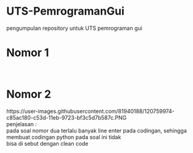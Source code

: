 # UTS-PemrogramanGui
pengumpulan repository untuk UTS pemrograman gui

<h1>Nomor 1</h1>
<br>
<h1>Nomor 2</h1>
https://user-images.githubusercontent.com/81940188/120759974-c85ac180-c53d-11eb-9723-bf3c5d7b587c.PNG
<br> 
penjelasan : 
<br>
pada soal nomor dua terlalu banyak line enter pada codingan, sehingga membuat codingan python pada soal ini tidak
<br>
bisa di sebut dengan clean code 
